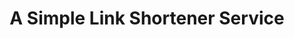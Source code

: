 ---
title: "A Simple Link Shortener Service"
projectName: "bedz.me"
description:
    [
        "I decided to make a link shortener service as I have always wondered how they worked and owned a short domain from a previous project. 
        This was a great learning experience as I got the chance to manage my own virtual webserver, work directly with a MySQL database, as well 
        as make something that I use almost everyday.",

        "This project makes use of the excellent YOURLS PHP framework which does most of the heavy lifting. The main work on this project involved 
        the configuration of the nginx web server, which needed some tweaking to get the required path redirects to work correctly. I also 
        installed some plugins to customise the functionality, as well as created the minimal-style frontend."
    ]

slug: "bedzme"
technologiesUsed: ["YOURLS", "nginx", "Ubuntu 20.04", "PHP", "MySQL", "AWS", "EC2", "CloudFront"]
github: "https://github.com/DaniBedz/bedz.me"
liveSite: "https://bedz.me"
---